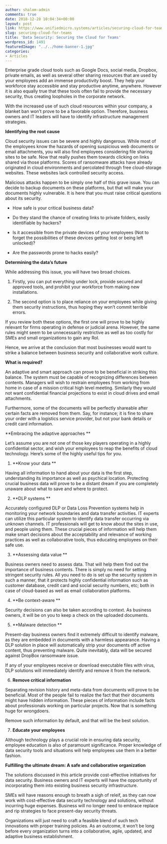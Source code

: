 ```yaml
---
author: shalom-admin
comments: true
date: 2018-12-28 10:04:34+00:00
layout: post
link: https://www.unifiedmicro.systems/articles/securing-cloud-for-teams/
slug: securing-cloud-for-teams
title: 'Data Security: Securing the Cloud for Teams'
wordpress_id: 1491
featuredImage: "../../home-banner-1.jpg"
categories:
- Articles
---
```


Enterprise grade cloud tools such as Google Docs, social media, Dropbox, private emails, as well as several other sharing resources that are used by your employees add an immense productivity boost. They help your workforce stay accessible and stay productive anytime, anywhere. However it is also equally true that these tools often fail to provide the necessary security, thus creating loopholes in the corporate network.

With the increased use of such cloud resources within your company, a blanket ban won’t prove to be a favorable option. Therefore, business owners and IT leaders will have to identify infrastructure management strategies.

**Identifying the root cause**

Cloud security issues can be severe and highly dangerous. While most of the employees know the hazards of opening suspicious web documents or email attachments, you will also find employees considering file sharing sites to be safe. Now that really pushes them towards clicking on links shared via those platforms. Scores of ransomware attacks have already originated in cloud environments and percolated through free cloud-storage websites. These websites lack controlled security access.

Malicious attacks happen to be simply one half of this grave issue. You can decide to backup documents on these platforms, but that will make your documents highly vulnerable. It is here that you must raise critical questions about its security.



 	
  * How safe is your critical business data?

 	
  * Do they stand the chance of creating links to private folders, easily identifiable by hackers?

 	
  * Is it accessible from the private devices of your employees (Not to forget the possibilities of these devices getting lost or being left unlocked)?

 	
  * Are the passwords prone to hacks easily?




**Determining the data’s future**

While addressing this issue, you will have two broad choices.



 	
  1. Firstly, you can put everything under lock, provide secured and approved tools, and prohibit your workforce from making new installations.

 	
  2. The second option is to place reliance on your employees while giving them security instructions, thus hoping they won’t commit terrible errors.


If you review both these options, the first one will prove to be highly relevant for firms operating in defense or judicial arena. However, the same rules might seem to be unnecessarily restrictive as well as too costly for SMEs and small organizations to gain any RoI.

Hence, we arrive at the conclusion that most businesses would want to strike a balance between business security and collaborative work culture.

**What is required?**

An adaptive and smart approach can prove to be beneficial in striking this balance. The system must be capable of recognizing differences between contents. Managers will wish to restrain employees from working from home in case of a mission critical high level meeting. Similarly they would not want confidential financial projections to exist in cloud drives and email attachments.

Furthermore, some of the documents will be perfectly shareable after certain facts are removed from them. Say, for instance; it is fine to share your order with a logistics service provider, but not your bank details or credit card information.

**Embracing the adaptive approaches **

Let’s assume you are not one of those key players operating in a highly confidential sector, and wish your employees to reap the benefits of cloud technology. Here’s some of the highly useful tips for you.



 	
  1. **Know your data **


Having all information to hand about your data is the first step, understanding its importance as well as psychical location. Protecting crucial business data will prove to be a distant dream if you are completely unaware about what to save and where to protect.

 	
  2. **DLP systems **


Accurately configured DLP or Data Loss Prevention systems help in monitoring your network boundaries and data transfer activities. IT experts can utilize this particular system to identify data transfer occurring via unknown channels. IT professionals will get to know about the sites in use, and people using them. These crucial pieces of information will help them make smart decisions about the acceptability and relevance of working practices as well as collaborative tools, thus educating employees on their safe use.

 	
  3. **Assessing data value **


Business owners need to assess data. That will help them find out the importance of business contents. There is simply no need for setting stringent security rules. All you need to do is set up the security system in such a manner, that it protects highly confidential information such as customer database, credit card and social security numbers, etc; both in case of cloud-based as well as email collaboration platforms.

 	
  4. **Be context-aware **


Security decisions can also be taken according to context. As business owners, it will be on you to keep a check on the uploaded documents.

 	
  5. **Malware detection **


Present-day business owners find it extremely difficult to identify malware, as they are embedded in documents with a harmless appearance. Having a DLP solution in place will automatically strip your documents off active content, thus preventing malware. Quite inevitably, data will be secured against DropBox ransomware issue.

If any of your employees receive or download executable files with virus, DLP solutions will immediately identify and remove it from the network.

 	
  6. **Remove critical information**


Separating revision history and meta-data from documents will prove to be beneficial. Most of the people fail to realize the fact that their documents might have hidden information. These pieces of information include facts about professionals working on particular projects. Now that is something huge for wrongdoers.

Remove such information by default, and that will be the best solution.

 	
  7. **Educate your employees**


Although technology plays a crucial role in ensuring data security, employee education is also of paramount significance. Proper knowledge of data security tools and situations will help employees use them in a better fashion.

**Fulfilling the ultimate dream: A safe and collaborative organization**

The solutions discussed in this article provide cost-effective initiatives for data security. Business owners and IT experts will have the opportunity of incorporating them into existing business security infrastructure.

SMEs will have reasons enough to breath a sigh of releif, as they can now work with cost-effective data security technology and solutions, without incurring huge expenses. Business will no longer need to embrace replace and rip strategies to face present-day security threats.

Organizations will just need to craft a feasible blend of such tech innovations with proper training policies. As an outcome, it won’t be long before every organization turns into a collaborative, agile, updated, and adaptive business establishment.


